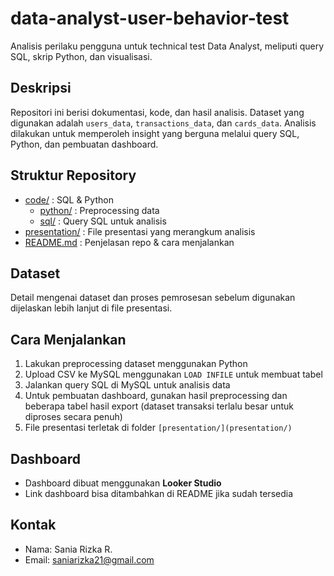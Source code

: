 # data-analyst-user-behavior-test
Analisis perilaku pengguna untuk technical test Data Analyst, meliputi query SQL, skrip Python, dan visualisasi.

## Deskripsi
Repositori ini berisi dokumentasi, kode, dan hasil analisis. Dataset yang digunakan adalah `users_data`, `transactions_data`, dan `cards_data`. Analisis dilakukan untuk memperoleh insight yang berguna melalui query SQL, Python, dan pembuatan dashboard.

## Struktur Repository
- [code/](code) : SQL & Python
  - [python/](code/python) : Preprocessing data
  - [sql/](code/sql/) : Query SQL untuk analisis
- [presentation/](presentation) : File presentasi yang merangkum analisis
- [README.md](README.md) : Penjelasan repo & cara menjalankan

## Dataset
Detail mengenai dataset dan proses pemrosesan sebelum digunakan dijelaskan lebih lanjut di file presentasi.

## Cara Menjalankan
1. Lakukan preprocessing dataset menggunakan Python
2. Upload CSV ke MySQL menggunakan `LOAD INFILE` untuk membuat tabel
3. Jalankan query SQL di MySQL untuk analisis data
4. Untuk pembuatan dashboard, gunakan hasil preprocessing dan beberapa tabel hasil export (dataset transaksi terlalu besar untuk diproses secara penuh)
5. File presentasi terletak di folder `[presentation/](presentation/)`

## Dashboard
- Dashboard dibuat menggunakan **Looker Studio**  
- Link dashboard bisa ditambahkan di README jika sudah tersedia

## Kontak
- Nama: Sania Rizka R.
- Email: saniarizka21@gmail.com
